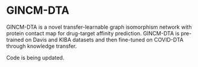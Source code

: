 # GINCM-DTA
GINCM-DTA is a novel transfer-learnable graph isomorphism network with protein contact map for drug-target affinity prediction. GINCM-DTA is pre-trained on Davis and KIBA datasets and then fine-tuned on COVID-DTA through knowledge transfer. 

Code is being updated.
